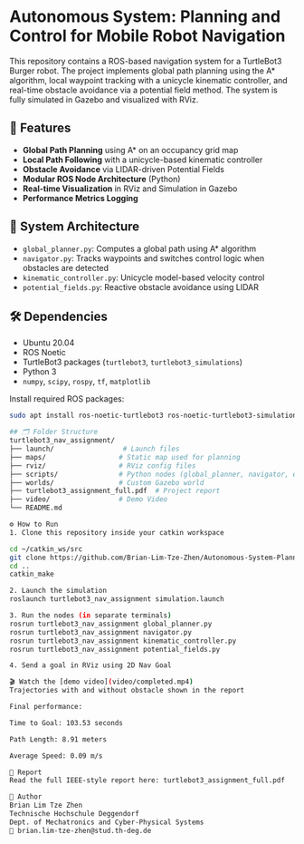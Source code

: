 # Autonomous System: Planning and Control for Mobile Robot Navigation

This repository contains a ROS-based navigation system for a TurtleBot3 Burger robot. The project implements global path planning using the A* algorithm, local waypoint tracking with a unicycle kinematic controller, and real-time obstacle avoidance via a potential field method. The system is fully simulated in Gazebo and visualized with RViz.

## 🚀 Features

- **Global Path Planning** using A* on an occupancy grid map
- **Local Path Following** with a unicycle-based kinematic controller
- **Obstacle Avoidance** via LIDAR-driven Potential Fields
- **Modular ROS Node Architecture** (Python)
- **Real-time Visualization** in RViz and Simulation in Gazebo
- **Performance Metrics Logging**

## 🧠 System Architecture

- `global_planner.py`: Computes a global path using A* algorithm
- `navigator.py`: Tracks waypoints and switches control logic when obstacles are detected
- `kinematic_controller.py`: Unicycle model-based velocity control
- `potential_fields.py`: Reactive obstacle avoidance using LIDAR

## 🛠️ Dependencies

- Ubuntu 20.04  
- ROS Noetic  
- TurtleBot3 packages (`turtlebot3`, `turtlebot3_simulations`)  
- Python 3  
- `numpy`, `scipy`, `rospy`, `tf`, `matplotlib`  

Install required ROS packages:
```bash
sudo apt install ros-noetic-turtlebot3 ros-noetic-turtlebot3-simulations

## 🗂️ Folder Structure
turtlebot3_nav_assignment/
├── launch/                 # Launch files
├── maps/                  # Static map used for planning
├── rviz/                  # RViz config files
├── scripts/               # Python nodes (global_planner, navigator, etc.)
├── worlds/                # Custom Gazebo world
├── turtlebot3_assignment_full.pdf  # Project report
├── video/                 # Demo Video
└── README.md

⚙️ How to Run
1. Clone this repository inside your catkin workspace

cd ~/catkin_ws/src
git clone https://github.com/Brian-Lim-Tze-Zhen/Autonomous-System-Planning-and-Control-for-Mobile-Robot-Navigation.git
cd ..
catkin_make

2. Launch the simulation
roslaunch turtlebot3_nav_assignment simulation.launch

3. Run the nodes (in separate terminals)
rosrun turtlebot3_nav_assignment global_planner.py
rosrun turtlebot3_nav_assignment navigator.py
rosrun turtlebot3_nav_assignment kinematic_controller.py
rosrun turtlebot3_nav_assignment potential_fields.py

4. Send a goal in RViz using 2D Nav Goal

🎬 Watch the [demo video](video/completed.mp4)
Trajectories with and without obstacle shown in the report

Final performance:

Time to Goal: 103.53 seconds

Path Length: 8.91 meters

Average Speed: 0.09 m/s

📄 Report
Read the full IEEE-style report here: turtlebot3_assignment_full.pdf

👤 Author
Brian Lim Tze Zhen
Technische Hochschule Deggendorf
Dept. of Mechatronics and Cyber-Physical Systems
📧 brian.lim-tze-zhen@stud.th-deg.de




